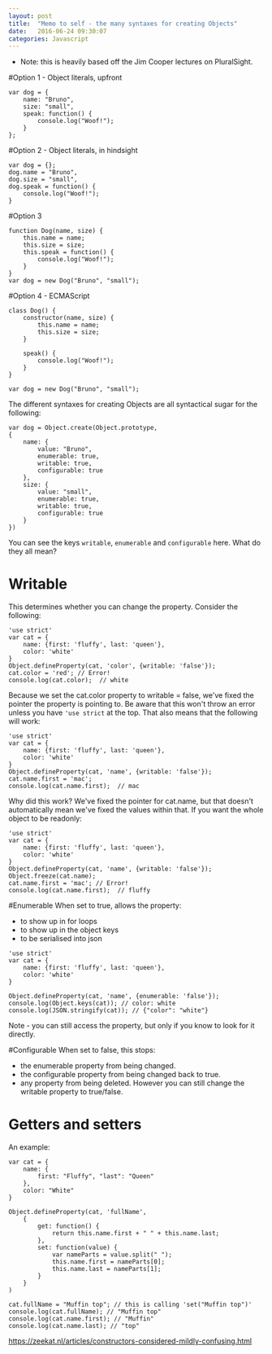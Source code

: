 ```yaml
---
layout: post
title:  "Memo to self - the many syntaxes for creating Objects"
date:   2016-06-24 09:30:07
categories: Javascript
---
```

 - Note: this is heavily based off the Jim Cooper lectures on PluralSight.
 
#Option 1 - Object literals, upfront
```
var dog = {
    name: "Bruno", 
    size: "small",
    speak: function() {
        console.log("Woof!");
    }
};
```
#Option 2 - Object literals, in hindsight
```
var dog = {};
dog.name = "Bruno", 
dog.size = "small",
dog.speak = function() {
    console.log("Woof!");
}
```

#Option 3
```
function Dog(name, size) {
    this.name = name;
    this.size = size;
    this.speak = function() {
        console.log("Woof!");
    }
}
var dog = new Dog("Bruno", "small");
```
#Option 4 - ECMAScript
```
class Dog() {
    constructor(name, size) {
        this.name = name;
        this.size = size;
    }

    speak() {
        console.log("Woof!");
    }
}

var dog = new Dog("Bruno", "small");
```

The different syntaxes for creating Objects are all syntactical sugar for the following:
```
var dog = Object.create(Object.prototype, 
{
    name: {
        value: "Bruno",
        enumerable: true,
        writable: true,
        configurable: true
    },
    size: {
        value: "small",
        enumerable: true,
        writable: true,
        configurable: true
    }
})
```


You can see the keys `writable`, `enumerable` and `configurable` here. What do they all mean?

# Writable
This determines whether you can change the property.
Consider the following:

```
'use strict'
var cat = {
    name: {first: 'fluffy', last: 'queen'},
    color: 'white'
}
Object.defineProperty(cat, 'color', {writable: 'false'});
cat.color = 'red'; // Error!
console.log(cat.color);  // white
```
Because we set the cat.color property to writable = false, we've fixed the pointer the property is pointing to.
Be aware that this won't throw an error unless you have `'use strict` at the top.
That also means that the following will work:
```
'use strict'
var cat = {
    name: {first: 'fluffy', last: 'queen'},
    color: 'white'
}
Object.defineProperty(cat, 'name', {writable: 'false'});
cat.name.first = 'mac';
console.log(cat.name.first);  // mac
```
Why did this work? We've fixed the pointer for cat.name, but that doesn't automatically mean we've fixed the values within that. If you want the whole object to be readonly:
```
'use strict'
var cat = {
    name: {first: 'fluffy', last: 'queen'},
    color: 'white'
}
Object.defineProperty(cat, 'name', {writable: 'false'});
Object.freeze(cat.name);
cat.name.first = 'mac'; // Error!
console.log(cat.name.first);  // fluffy
```

#Enumerable
When set to true, allows the property:
 - to show up in for loops
 - to show up in the object keys
 - to be serialised into json

```
'use strict'
var cat = {
    name: {first: 'fluffy', last: 'queen'},
    color: 'white'
}

Object.defineProperty(cat, 'name', {enumerable: 'false'});
console.log(Object.keys(cat)); // color: white
console.log(JSON.stringify(cat)); // {"color": "white"}
```
Note - you can still access the property, but only if you know to look for it directly.

#Configurable
When set to false, this stops:
- the enumerable property from being changed.
- the configurable property from being changed back to true.
- any property from being deleted.
However you can still change the writable property to true/false.

# Getters and setters
An example:
```
var cat = {
    name: {
        first: "Fluffy", "last": "Queen"
    },
    color: "White"
}

Object.defineProperty(cat, 'fullName',
    {
        get: function() {
            return this.name.first + " " + this.name.last;
        },
        set: function(value) {
            var nameParts = value.split(" ");
            this.name.first = nameParts[0];
            this.name.last = nameParts[1];
        }
    }
)

cat.fullName = "Muffin top"; // this is calling 'set("Muffin top")'
console.log(cat.fullName); // "Muffin top"
console.log(cat.name.first); // "Muffin"
console.log(cat.name.last); // "top"
```
https://zeekat.nl/articles/constructors-considered-mildly-confusing.html
